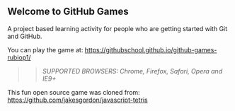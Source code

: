 ## Welcome to GitHub Games

A project based learning activity for people who are getting started with Git and GitHub.

You can play the game at: https://githubschool.github.io/github-games-rubiop1/

>> _*SUPPORTED BROWSERS*: Chrome, Firefox, Safari, Opera and IE9+_

This fun open source game was cloned from: https://github.com/jakesgordon/javascript-tetris
